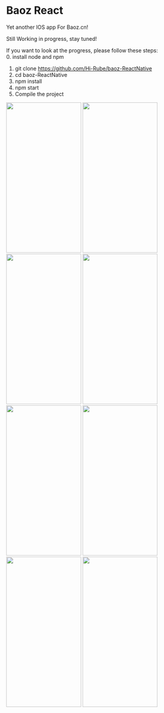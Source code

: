 # Baoz React

Yet another IOS app For Baoz.cn!

Still Working in progress, stay tuned!

If you want to look at the progress, please follow these steps:     
0. install node and npm
1. git clone https://github.com/Hi-Rube/baoz-ReactNative
2. cd baoz-ReactNative
3. npm install
4. npm start
5. Compile the project

<img src="https://github.com/Hi-Rube/baoz-ReactNative/blob/master/Images/group.png?raw=true" width=200 height=400/>
<img src="https://github.com/Hi-Rube/baoz-ReactNative/blob/master/Images/club.png?raw=true" width=200 height=400/>
<img src="https://github.com/Hi-Rube/baoz-ReactNative/blob/master/Images/comment.png?raw=true" width=200 height=400/>
<img src="https://github.com/Hi-Rube/baoz-ReactNative/blob/master/Images/commentCode.png?raw=true" width=200 height=400/>
<img src="https://github.com/Hi-Rube/baoz-ReactNative/blob/master/Images/commentImage.png?raw=true" width=200 height=400/>
<img src="https://github.com/Hi-Rube/baoz-ReactNative/blob/master/Images/searchclub.png?raw=true" width=200 height=400/>
<img src="https://github.com/Hi-Rube/baoz-ReactNative/blob/master/Images/searchpeople.png?raw=true" width=200 height=400/>
<img src="https://github.com/Hi-Rube/baoz-ReactNative/blob/master/Images/searchtopic.png?raw=true" width=200 height=400/>



